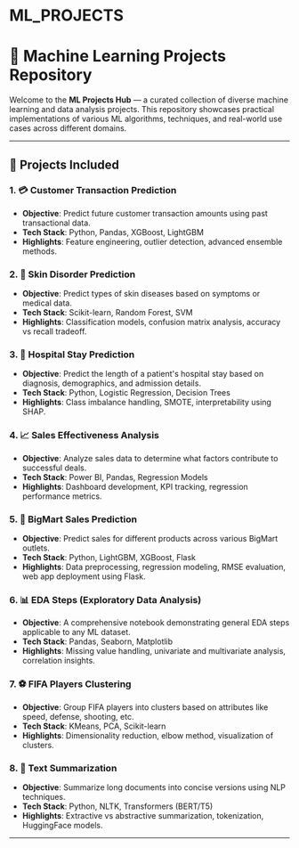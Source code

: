 # ML_PROJECTS
# 🧠 Machine Learning Projects Repository

Welcome to the **ML Projects Hub** — a curated collection of diverse machine learning and data analysis projects. This repository showcases practical implementations of various ML algorithms, techniques, and real-world use cases across different domains.

---

## 📂 Projects Included

### 1. 💳 Customer Transaction Prediction
- **Objective**: Predict future customer transaction amounts using past transactional data.
- **Tech Stack**: Python, Pandas, XGBoost, LightGBM
- **Highlights**: Feature engineering, outlier detection, advanced ensemble methods.

### 2. 🧬 Skin Disorder Prediction
- **Objective**: Predict types of skin diseases based on symptoms or medical data.
- **Tech Stack**: Scikit-learn, Random Forest, SVM
- **Highlights**: Classification models, confusion matrix analysis, accuracy vs recall tradeoff.

### 3. 🏥 Hospital Stay Prediction
- **Objective**: Predict the length of a patient's hospital stay based on diagnosis, demographics, and admission details.
- **Tech Stack**: Python, Logistic Regression, Decision Trees
- **Highlights**: Class imbalance handling, SMOTE, interpretability using SHAP.

### 4. 📈 Sales Effectiveness Analysis
- **Objective**: Analyze sales data to determine what factors contribute to successful deals.
- **Tech Stack**: Power BI, Pandas, Regression Models
- **Highlights**: Dashboard development, KPI tracking, regression performance metrics.

### 5. 🛒 BigMart Sales Prediction
- **Objective**: Predict sales for different products across various BigMart outlets.
- **Tech Stack**: Python, LightGBM, XGBoost, Flask
- **Highlights**: Data preprocessing, regression modeling, RMSE evaluation, web app deployment using Flask.

### 6. 📊 EDA Steps (Exploratory Data Analysis)
- **Objective**: A comprehensive notebook demonstrating general EDA steps applicable to any ML dataset.
- **Tech Stack**: Pandas, Seaborn, Matplotlib
- **Highlights**: Missing value handling, univariate and multivariate analysis, correlation insights.

### 7. ⚽ FIFA Players Clustering
- **Objective**: Group FIFA players into clusters based on attributes like speed, defense, shooting, etc.
- **Tech Stack**: KMeans, PCA, Scikit-learn
- **Highlights**: Dimensionality reduction, elbow method, visualization of clusters.

### 8. 📝 Text Summarization
- **Objective**: Summarize long documents into concise versions using NLP techniques.
- **Tech Stack**: Python, NLTK, Transformers (BERT/T5)
- **Highlights**: Extractive vs abstractive summarization, tokenization, HuggingFace models.

---


